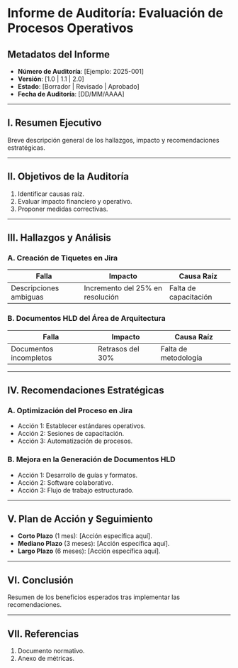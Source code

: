 # Informe de Auditoría: Evaluación de Procesos Operativos

## Metadatos del Informe
- **Número de Auditoría**: [Ejemplo: 2025-001]  
- **Versión**: [1.0 | 1.1 | 2.0]  
- **Estado**: [Borrador | Revisado | Aprobado]  
- **Fecha de Auditoría**: [DD/MM/AAAA]  

---

## I. Resumen Ejecutivo
Breve descripción general de los hallazgos, impacto y recomendaciones estratégicas.  

---

## II. Objetivos de la Auditoría
1. Identificar causas raíz.  
2. Evaluar impacto financiero y operativo.  
3. Proponer medidas correctivas.  

---

## III. Hallazgos y Análisis

### A. Creación de Tiquetes en Jira
| **Falla**           | **Impacto**                | **Causa Raíz**              |
|----------------------|----------------------------|-----------------------------|
| Descripciones ambiguas | Incremento del 25% en resolución | Falta de capacitación       |

### B. Documentos HLD del Área de Arquitectura
| **Falla**                  | **Impacto**             | **Causa Raíz**            |
|----------------------------|-------------------------|---------------------------|
| Documentos incompletos     | Retrasos del 30%        | Falta de metodología       |

---

## IV. Recomendaciones Estratégicas

### A. Optimización del Proceso en Jira
- Acción 1: Establecer estándares operativos.  
- Acción 2: Sesiones de capacitación.  
- Acción 3: Automatización de procesos.  

### B. Mejora en la Generación de Documentos HLD
- Acción 1: Desarrollo de guías y formatos.  
- Acción 2: Software colaborativo.  
- Acción 3: Flujo de trabajo estructurado.

---

## V. Plan de Acción y Seguimiento
- **Corto Plazo** (1 mes): [Acción específica aquí].  
- **Mediano Plazo** (3 meses): [Acción específica aquí].  
- **Largo Plazo** (6 meses): [Acción específica aquí].  

---

## VI. Conclusión
Resumen de los beneficios esperados tras implementar las recomendaciones.

---

## VII. Referencias
1. Documento normativo.  
2. Anexo de métricas.  
